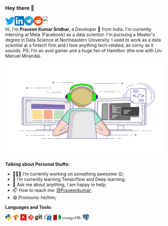 ### Hey there 👋

<a href="https://twitter.com/prav1411">
  <img align="left" alt="Praveen Kumar | Twitter" width="30px" src="https://raw.githubusercontent.com/PraveenKumarSridhar/PraveenkumarSridhar/main/assets/twitter.svg" />
</a>

<a href="https://www.linkedin.com/in/praveenks23/">
  <img align="left" alt="Praveen's LinkdeIN" width="30px" src="https://raw.githubusercontent.com/PraveenKumarSridhar/PraveenkumarSridhar/main/assets/linkedin.svg" />
</a>

<a href="https://t.me/PraveenKumarSridhar">
  <img align="left" alt="Praveen's Telegram" width="30px" src="https://raw.githubusercontent.com/PraveenKumarSridhar/PraveenkumarSridhar/main/assets/Telegram_logo.svg" />
</a>

<a href="https://www.reddit.com/user/praveen1411/">
  <img align="left" alt="Praveen's Reddit" width="30px" src="https://raw.githubusercontent.com/PraveenKumarSridhar/PraveenkumarSridhar/main/assets/reddit.svg" />
</a>

![](https://visitor-badge.glitch.me/badge?page_id=PraveenKumarSridhar.PraveenKumarSridhar)
<br/>

Hi, I'm **Praveen Kumar Sridhar**, a Developer 🚀 from India.
I'm currently interning at Meta (Facebook) as a data scientist. I'm pursuing a Master's degree in Data Science at Northeastern University. I used to work as a data scientist at a fintech firm and I love anything tech-related, as corny as it sounds. PS: I'm an avid gamer and a huge fan of Hamilton (the one with Lin-Manuel Miranda).
<p align="center">
<img align="center" alt="GIF" src="https://raw.githubusercontent.com/PraveenKumarSridhar/PraveenkumarSridhar/main/assets/coding-freak.gif" width="500" height="300" />
</p>

**Talking about Personal Stuffs:**

- 👨🏽‍💻 I’m currently working on something awesome :wink:;
- 🌱 I’m currently learning Tensorflow and Deep learning; 
- 💬 Ask me about anything, I am happy to help;
- 📫 How to reach me: [@Praveenkumar](https://twitter.com/prav1411);
- 😄 Pronouns: he/him;

**Languages and Tools:**  

<code><img height="20" src="https://raw.githubusercontent.com/PraveenKumarSridhar/PraveenkumarSridhar/main/assets/python.svg"></code>
<code><img height="20" src="https://raw.githubusercontent.com/PraveenKumarSridhar/PraveenkumarSridhar/main/assets/tensorflow-icon.svg"></code>
<code><img height="20" src="https://raw.githubusercontent.com/PraveenKumarSridhar/PraveenkumarSridhar/main/assets/Keras_logo.svg"></code>
<code><img height="20" src="https://raw.githubusercontent.com/PraveenKumarSridhar/PraveenkumarSridhar/main/assets/git.svg"></code>
<code><img height="20" src="https://raw.githubusercontent.com/PraveenKumarSridhar/PraveenkumarSridhar/main/assets/R_logo.svg"></code>
<code><img height="20" src="https://raw.githubusercontent.com/PraveenKumarSridhar/PraveenkumarSridhar/main/assets/scala.svg"></code>
<code><img height="20" src="https://raw.githubusercontent.com/PraveenKumarSridhar/PraveenkumarSridhar/main/assets/MongoDB_Logo.svg"></code>
<code><img height="20" src="https://raw.githubusercontent.com/PraveenKumarSridhar/PraveenkumarSridhar/main/assets/Postgresql_LOGO.svg"></code>
